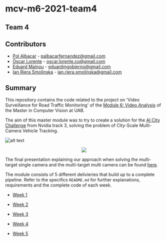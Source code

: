# mcv-m6-2021-team4
## Team 4
## Contributors 
- [Pol Albacar](https://github.com/polalbacar) - palbacarfernandez@gmail.com
- [Òscar Lorente](https://github.com/oscar-lorente) - oscar.lorente.co@gmail.com
- [Eduard Mainou](https://github.com/EddieMG) - eduardmgobierno@gmail.com
- [Ian Riera Smolinska](https://github.com/ianriera) - ian.riera.smolinska@gmail.com

## Summary
This repository contains the code related to the project on 'Video Surveillance for Road Traffic Monitoring' of the [Module 6: Video Analysis](https://pagines.uab.cat/mcv/content/m6-video-analysis)  of the Master in Computer Vision at UAB. 

The aim of this master module was to try to create a solution for the [AI City Challenge](https://www.aicitychallenge.org/) from Nvidia track 3, solving the problem of City-Scale Multi-Camera Vehicle Tracking.

![alt text](data/reid_gif.gif)

<div style="text-align:center"><img src="data/reid_gif.gif" /></div>

The final presentation explaining our approach when solving the multi-target single camera and the multi-target multi camera can be found [here](https://docs.google.com/presentation/d/1-ka0uHdX3nTpFE-bp465QMkRlNdr6AbenMTHO1zjoz4/edit?usp=sharing).

The module consists of 5 different delivieries that build up to a complete pipeline. Refer to the specifics `README.md` for further explanations, requirements and the complete code of each week.

* [Week 1](W1/README.md)

* [Week 2](W2/README.md)

* [Week 3](W3/README.md)

* [Week 4](W4/README.md)

* [Week 5](W5/README.md)
